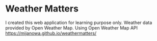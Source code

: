 # Weather Matters
 I created this web application for learning purpose only.  Weather data provided by Open Weather Map.
 Using Open Weather Map API https://mijanowa.github.io/weathermatters/
